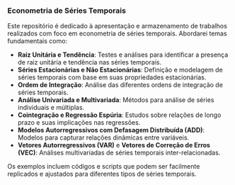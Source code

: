 ### Econometria de Séries Temporais

Este repositório é dedicado à apresentação e armazenamento de trabalhos realizados com foco em econometria de séries temporais. Abordarei temas fundamentais como:

- **Raiz Unitária e Tendência**: Testes e análises para identificar a presença de raiz unitária e tendência nas séries temporais.
- **Séries Estacionárias e Não Estacionárias**: Definição e modelagem de séries temporais com base em suas propriedades estacionárias.
- **Ordem de Integração**: Análise das diferentes ordens de integração de séries temporais.
- **Análise Univariada e Multivariada**: Métodos para análise de séries individuais e múltiplas.
- **Cointegração e Regressão Espúria**: Estudos sobre relações de longo prazo e suas implicações nas regressões.
- **Modelos Autorregressivos com Defasagem Distribuída (ADD)**: Modelos para capturar relações dinâmicas entre variáveis.
- **Vetores Autorregressivos (VAR)** e **Vetores de Correção de Erros (VEC)**: Análises multivariadas de séries temporais inter-relacionadas.

Os exemplos incluem códigos e scripts que podem ser facilmente replicados e ajustados para diferentes tipos de séries temporais.
